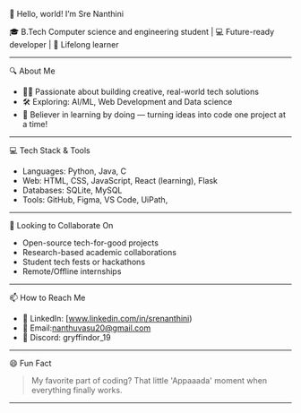 👋 Hello, world! I’m Sre Nanthini

🎓 B.Tech Computer science and engineering student | 💻 Future-ready developer | 🌱 Lifelong learner

---

 🔍 About Me
- 👩‍💻 Passionate about building creative, real-world tech solutions
- 🛠 Exploring: AI/ML, Web Development and Data science
- 🧠 Believer in learning by doing — turning ideas into code one project at a time!

---


 💻 Tech Stack & Tools
- Languages: Python, Java, C 
- Web: HTML, CSS, JavaScript, React (learning), Flask  
- Databases: SQLite, MySQL  
- Tools: GitHub, Figma, VS Code, UiPath,  


---

 🤝 Looking to Collaborate On
- Open-source tech-for-good projects  
- Research-based academic collaborations  
- Student tech fests or hackathons
- Remote/Offline internships

---

 📫 How to Reach Me
- 🔗 LinkedIn: [www.linkedin.com/in/srenanthini)  
- 📧 Email:nanthuvasu20@gmail.com
- 🔗 Discord: gryffindor_19
---

 😄 Fun Fact
> My favorite part of coding? That little 'Appaaada' moment when everything finally works.

---

